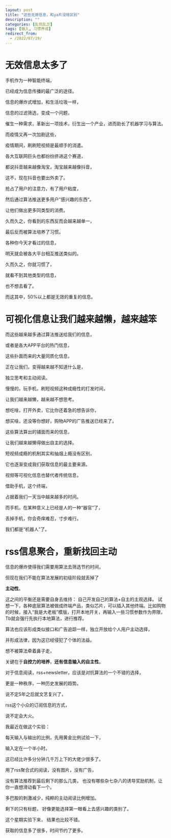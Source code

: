 ```yaml
---
layout: post
title: "这些无效信息，和ya片没啥区别"
description: ""
categories: [乱侃乱乏]
tags: [输入, 习惯养成]
redirect_from:
  - /2022/07/19/
---
```


# 无效信息太多了

手机作为一种智能终端，

已经成为信息传播的最广泛的途径。

信息的爆炸式增加，和生活垃圾一样，

信息的过滤筛选，变成一个问题，

催生一种需求，革新出一项技术，衍生出一个产业，进而助长了机器学习与算法。

而疫情又再一次加剧这些，

疫情期间，刷刷短视频是最顺手的消遣。

各大互联网巨头也都纷纷挤进这个赛道，

都说抖音越来越像淘宝，淘宝越来越像抖音，

这不，现在抖音也要出外卖了。

抢占了用户的注意力，有了用户粘度，

然后通过算法推送更多用户”感兴趣的东西“。

让他们做出更多同类型的消费。

久而久之，你看到的东西反而会越来越单一，

最后反而被算法培养了习惯。



各种你今天才看过的信息，

明天就会被各大平台相互推送类似的。

久而久之，你就习惯了，

就看不到其他类型的信息，

也不想去看了。

而这其中，50%以上都是无效的重复的信息。



# 可视化信息让我们越来越懒，越来越笨

而这些越来越多通过算法推送给我们的信息，

或者是各大APP平台的热门信息，

这些扑面而来的大量同质化信息，

正在让我们，变得越来越不知道什么是，

独立思考和主动阅读。

慢慢的，玩手机，刷短视频这种成瘾性的打发时间，

让我们越来越懒，越来越不想思考。

想吃啥，打开外卖，它比你还着急的想告诉你，

想买啥，还没等你想好，购物APP的广告推送已经来了。

这些算法算出的铺面而来的信息，

让我们越来越懒得做出自主的选择。

短视频成瘾的机制其实和抽烟上瘾没有区别，

它也逐渐变成我们获取信息的最主要来源。

视频等可视化信息也替代者传统信息，

借助手机，这个终端，

占据着我们一天当中越来越多的时间。

而手机，在某种意义上已经是人的一种“器官”了，

丢掉手机，你会奇痒难忍，寸步难行。 

我们都是“机器人”了。





# rss信息聚合，重新找回主动

信息的爆炸使得我们需要用算法去筛选节约时间，

但现在我们不能在算法发展的初级阶段就丢掉了

**主动性**。

这之间的平衡还是需要自身去维持： 自己开发自己的算法+自主的主观选择。 试想一下，各种底层算法被做成终端产品，类似芯片，可以插入其他终端。比如购物的时候，接入“我是大老板”模版，打开本地开关，再输入一些习惯参数作为界限，Tb就会强行先执行本地算法，进行推荐。 

算法也应该形成类似接口和广告追踪一样，独立开放给个人用户主动选择，

并形成法律，因为这已经侵犯了个体的法益。



想不被算法牵着鼻子走，

关键在于**自控力的培养**，**还有信息输入的自主性**。

对于信息阅读，rss+newsletter，应该是对抗算法的一个不错的选择，

更是一种秩序，一种历史发展的趋势。

说不定5年之后就文艺复兴了，

rss这个小众的订阅信息的方式，

说不定会大火。



我最近在做这个实验：

每天输入与输出的比例，先用黄金比例试验一下，

输入定在一个半小时。 

这已经比许多分分钟几千万上下的大佬少很多了。

用了rss聚合式的阅读，没有图片，没有广告，

没有算法推荐到最后剩下的那么几类， 也没有哪些杂七杂八的诱导奖励机制，让你一直想滑动看下一个。

多巴胺的刺激减少，纯粹的主动阅读比例增加。

剩下的只有标题， 好像更能选择第一眼看上去感兴趣的类别了。 

这个星期实验下来， 结果也比较不错。

获取的信息多了很多，时间节约了更多。









